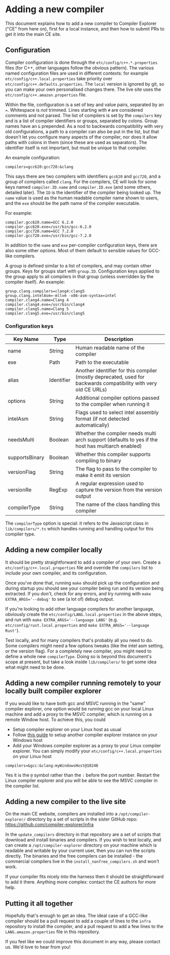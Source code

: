 # Adding a new compiler

This document explains how to add a new compiler to Compiler Explorer ("CE" from here on), first for a local instance, and
then how to submit PRs to get it into the main CE site.

## Configuration

Compiler configuration is done through the `etc/config/c++.*.properties` files (for C++, other languages follow the obvious pattern).
The various named configuration files are used in different contexts: for example `etc/config/c++.local.properties` take priority over
`etc/config/c++.defaults.properties`. The `local` version is ignored by git, so you can make your own personalised changes there.
The live site uses the `etc/config/c++.amazon.properties` file.

Within the file, configuration is a set of key and value pairs, separated by an `=`. Whitespace is _not_ trimmed.
Lines starting with `#` are considered comments and not parsed.
The list of compilers is set by the `compilers` key and is a list of compiler identifiers or groups, separated by colons. Group names
have an `&` prepended. As a nod to backwards compatibility with very old configurations, a path to a compiler can also be put
in the list, but that doesn't let you configure many aspects of the compiler, nor does it allow paths with colons in them (since these
are used as separators). The identifier itself is not important, but must be unique to that compiler.

An example configuration:

```
compilers=gcc620:gcc720:&clang
```

This says there are two compilers with identifiers `gcc620` and `gcc720`, and a group of compilers called `clang`. For the 
compilers, CE will look for some keys named `compiler.ID.name` and `compiler.ID.exe` (and some others, detailed later). The `ID`
is the identifier of the compiler being looked up. The `name` value is used as the human readable compiler name shown to users,
and the `exe` should be the path name of the compiler executable.

For example:

```
compiler.gcc620.name=GCC 6.2.0
compiler.gcc620.exe=/usr/bin/gcc-6.2.0
compiler.gcc720.name=GCC 7.2.0
compiler.gcc720.exe=/usr/bin/gcc-7.2.0
```

In addition to the `name` and `exe` per-compiler configuration keys, there are also some other options. Most of them default
to sensible values for GCC-like compilers.

A group is defined similar to a list of compilers, and may contain other groups. Keys for groups start with `group.ID`.
Configuration keys applied to the group apply to all compilers in that group (unless overridden by the compiler itself). An example:

```
group.clang.compilers=clang4:clang5
group.clang.intelAsm=-mllvm -x86-asm-syntax=intel
compiler.clang4.name=Clang 4
compiler.clang4.exe=/usr/bin/clang4
compiler.clang5.name=Clang 5
compiler.clang5.exe=/usr/bin/clang5
```

### Configuration keys

Key Name | Type | Description|
---------|-------|-----|
name     | String | Human readable name of the compiler||
exe      | Path | Path to the executable|
alias    | Identifier | Another identifier for this compiler (mostly deprecated, used for backwards compatibility with very old CE URLs) |
options  | String | Additional compiler options passed to the compiler when running it |
intelAsm | String | Flags used to select intel assembly format (if not detected automatically)|
needsMulti | Boolean | Whether the compiler needs multi arch support (defaults to yes if the host has multiarch enabled)|
supportsBinary | Boolean | Whether this compiler supports compiling to binary|
versionFlag | String | The flag to pass to the compiler to make it emit its version|
versionRe | RegExp | A regular expression used to capture the version from the version output|
compilerType | String | The name of the class handling this compiler|

The `compilerType` option is special: it refers to the Javascript class in `lib/compilers/*.ts` which handles running and handling
output for this compiler type.

## Adding a new compiler locally

It should be pretty straightforward to add a compiler of your own. Create a `etc/config/c++.local.properties` file and override the
`compilers` list to include your own compiler, and its configuration.

Once you've done that, running `make` should pick up the configuration and during startup you should see your compiler being run
and its version being extracted. If you don't, check for any errors, and try running with `make EXTRA_ARGS='--debug'` to see (a lot of)
debug output.

If you're looking to add other language compilers for another language, obviously create the `etc/config/LANG.local.properties` in
the above steps, and run with `make EXTRA_ARGS='--language LANG'` (e.g. `etc/config/rust.local.properties` and
`make EXTRA_ARGS='--language Rust'`).

Test locally, and for many compilers that's probably all you need to do. Some compilers might need a few options tweaks (like
the intel asm setting, or the version flag). For a completely new compiler, you might need to define a whole new `compilerType`.
Doing so is beyond this document's scope at present, but take a look inside `lib/compilers/` to get some idea what might need
to be done.

## Adding a new compiler running remotely to your locally built compiler explorer

If you would like to have both gcc and MSVC running in the "same" compiler explorer, one option would be running gcc on your local
Linux machine and add a proxy to the MSVC compiler, which is running on a remote Window host. To achieve this, you could

* Setup compiler explorer on your Linux host as usual
* Follow [this guide](https://github.com/compiler-explorer/compiler-explorer/blob/main/docs/WindowsNative.md)
to setup another compiler explorer instance on your Windows host
* Add your Windows compiler explorer as a proxy to your Linux compiler explorer. You can simply modify your
`etc/config/c++.local.properties` on your Linux host

```
compilers=&gcc:&clang:myWindowsHost@10240
```

Yes it is the `@` symbol rather than the `:` before the port number. Restart the Linux compiler explorer and you will be able to
see the MSVC compiler in the compiler list.

## Adding a new compiler to the live site

On the main CE website, compilers are installed into a `/opt/compiler-explorer/` directory by a set of scripts in the sister
GitHub repo: https://github.com/compiler-explorer/infra

In the `update_compilers` directory in that repository are a set of scripts that download and install binaries and compilers.
If you wish to test locally, and can create a `/opt/compiler-explorer` directory on your machine which is readable and writable by your
current user, then you can run the scripts directly. The binaries and the free compilers can be installed - the commercial compilers
live in the `install_nonfree_compilers.sh` and won't work.

If your compiler fits nicely into the harness then it should be straightforward to add it there. Anything more complex: contact the CE
authors for more help.

## Putting it all together

Hopefully that's enough to get an idea. The ideal case of a GCC-like compiler should be a pull request to add a couple of
lines to the `infra` repository to install the compiler, and a pull request to add a few lines to the `LANG.amazon.properties`
file in this repository.

If you feel like we could improve this document in any way, please contact us. We'd love to hear from you!
